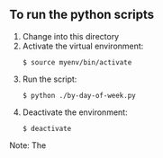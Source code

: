 ## To run the python scripts
1. Change into this directory
2. Activate the virtual environment:
   ```
   $ source myenv/bin/activate
   ```
3. Run the script:
   ```
   $ python ./by-day-of-week.py
   ```
4. Deactivate the environment:
   ```
   $ deactivate
   ```
   
Note: The 